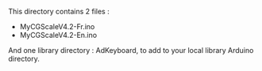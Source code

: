 This directory contains 2 files :
* MyCGScaleV4.2-Fr.ino
* MyCGScaleV4.2-En.ino

And one library directory : AdKeyboard, to add to your local library Arduino directory. 
